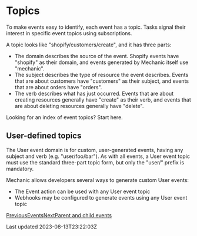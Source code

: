 # Topics

To make events easy to identify, each event has a topic. Tasks signal their interest in specific event topics using subscriptions.

A topic looks like "shopify/customers/create", and it has three parts:

- The domain describes the source of the event. Shopify events have "shopify" as their domain, and events generated by Mechanic itself use "mechanic".
- The subject describes the type of resource the event describes. Events that are about customers have "customers" as their subject, and events that are about orders have "orders".
- The verb describes what has just occurred. Events that are about creating resources generally have "create" as their verb, and events that are about deleting resources generally have "delete".

Looking for an index of event topics? Start here.

## User-defined topics

The User event domain is for custom, user-generated events, having any subject and verb (e.g. "user/foo/bar"). As with all events, a User event topic must use the standard three-part topic form, but only the "user/" prefix is mandatory.

Mechanic allows developers several ways to generate custom User events:

- The Event action can be used with any User event topic
- Webhooks may be configured to generate events using any User event topic

[PreviousEvents](/core/events)[NextParent and child events](/core/events/parent-and-child-events)

Last updated 2023-08-13T23:22:03Z